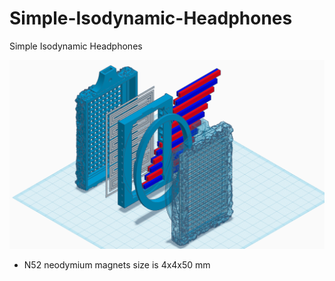 # Simple-Isodynamic-Headphones
Simple Isodynamic Headphones

![3D Model](Simple_Isodynamic_Headphones.png)


- N52 neodymium magnets size is 4x4x50 mm
